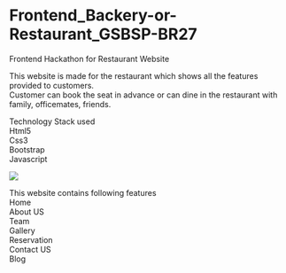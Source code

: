 # Frontend_Backery-or-Restaurant_GSBSP-BR27
Frontend Hackathon for Restaurant Website

This website is made for the restaurant which shows all the features provided to customers.<br>
Customer can book the seat in advance or can dine in the restaurant with family, officemates, friends.<br>

Technology Stack used <br> 
Html5<br>
Css3<br>
Bootstrap<br>
Javascript <br>


<img src="website"></img>

This website contains following features<br>
Home<br>About US<br>Team<br>Gallery<br>Reservation<br>Contact US<br>Blog<br> 
